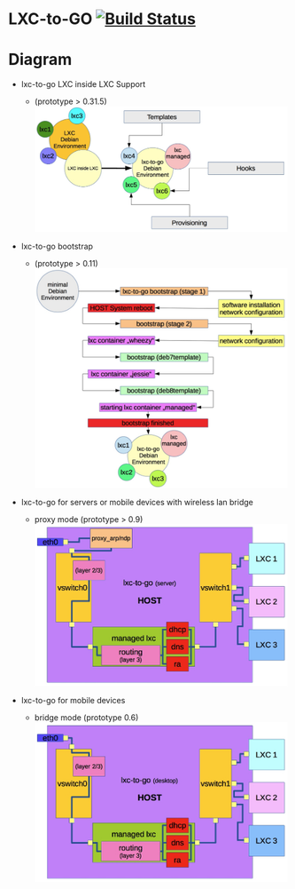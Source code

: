 # LXC-to-GO [![Build Status](https://travis-ci.org/plitc/lxc-to-go.svg?branch=master)](https://travis-ci.org/plitc/lxc-to-go)

Diagram
=======
* lxc-to-go LXC inside LXC Support
  * (prototype > 0.31.5)
![lxc-to-go_inside](/content/lxc-to-go_inside_.jpg)

* lxc-to-go bootstrap
  * (prototype > 0.11)
![lxc-to-go_schema](/content/lxc-to-go_schema_.jpg)

* lxc-to-go for servers or mobile devices with wireless lan bridge
  * proxy mode (prototype > 0.9)
![lxc-to-go_servers](/content/lxc-to-go_servers_.jpg)

* lxc-to-go for mobile devices
  * bridge mode (prototype 0.6)
![lxc-to-go_desktop](/content/lxc-to-go_desktop_.jpg)

